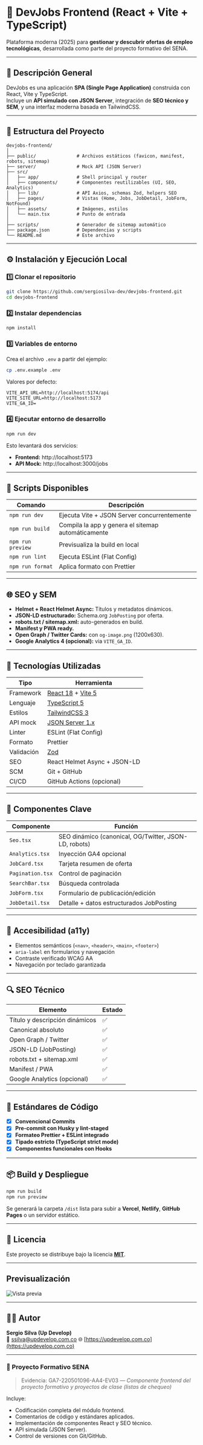 # 🚀 DevJobs Frontend (React + Vite + TypeScript)

Plataforma moderna (2025) para **gestionar y descubrir ofertas de empleo tecnológicas**, desarrollada como parte del proyecto formativo del SENA.

---

## 🧠 Descripción General

DevJobs es una aplicación **SPA (Single Page Application)** construida con React, Vite y TypeScript.  
Incluye un **API simulado con JSON Server**, integración de **SEO técnico y SEM**, y una interfaz moderna basada en TailwindCSS.

---

## 🧩 Estructura del Proyecto

```
devjobs-frontend/
│
├── public/               # Archivos estáticos (favicon, manifest, robots, sitemap)
├── server/               # Mock API (JSON Server)
├── src/
│   ├── app/              # Shell principal y router
│   ├── components/       # Componentes reutilizables (UI, SEO, Analytics)
│   ├── lib/              # API Axios, schemas Zod, helpers SEO
│   ├── pages/            # Vistas (Home, Jobs, JobDetail, JobForm, NotFound)
│   ├── assets/           # Imágenes, estilos
│   └── main.tsx          # Punto de entrada
│
├── scripts/              # Generador de sitemap automático
├── package.json          # Dependencias y scripts
└── README.md             # Este archivo
```

---

## ⚙️ Instalación y Ejecución Local

### 1️⃣ Clonar el repositorio

```bash
git clone https://github.com/sergiosilva-dev/devjobs-frontend.git
cd devjobs-frontend
```

### 2️⃣ Instalar dependencias

```bash
npm install
```

### 3️⃣ Variables de entorno

Crea el archivo `.env` a partir del ejemplo:

```bash
cp .env.example .env
```

Valores por defecto:

```
VITE_API_URL=http://localhost:5174/api
VITE_SITE_URL=http://localhost:5173
VITE_GA_ID=
```

### 4️⃣ Ejecutar entorno de desarrollo

```bash
npm run dev
```

Esto levantará dos servicios:

- **Frontend:** http://localhost:5173
- **API Mock:** http://localhost:3000/jobs

---

## 🧮 Scripts Disponibles

| Comando           | Descripción                                        |
| ----------------- | -------------------------------------------------- |
| `npm run dev`     | Ejecuta Vite + JSON Server concurrentemente        |
| `npm run build`   | Compila la app y genera el sitemap automáticamente |
| `npm run preview` | Previsualiza la build en local                     |
| `npm run lint`    | Ejecuta ESLint (Flat Config)                       |
| `npm run format`  | Aplica formato con Prettier                        |

---

## 🌐 SEO y SEM

- **Helmet + React Helmet Async:** Títulos y metadatos dinámicos.
- **JSON-LD estructurado:** Schema.org `JobPosting` por oferta.
- **robots.txt / sitemap.xml:** auto-generados en build.
- **Manifest y PWA ready.**
- **Open Graph / Twitter Cards:** con `og-image.png` (1200x630).
- **Google Analytics 4 (opcional):** via `VITE_GA_ID`.

---

## 🧰 Tecnologías Utilizadas

| Tipo       | Herramienta                                                    |
| ---------- | -------------------------------------------------------------- |
| Framework  | [React 18](https://react.dev/) + [Vite 5](https://vitejs.dev/) |
| Lenguaje   | [TypeScript 5](https://www.typescriptlang.org/)                |
| Estilos    | [TailwindCSS 3](https://tailwindcss.com/)                      |
| API mock   | [JSON Server 1.x](https://github.com/typicode/json-server)     |
| Linter     | ESLint (Flat Config)                                           |
| Formato    | Prettier                                                       |
| Validación | [Zod](https://zod.dev/)                                        |
| SEO        | React Helmet Async + JSON-LD                                   |
| SCM        | Git + GitHub                                                   |
| CI/CD      | GitHub Actions (opcional)                                      |

---

## 🧱 Componentes Clave

| Componente       | Función                                               |
| ---------------- | ----------------------------------------------------- |
| `Seo.tsx`        | SEO dinámico (canonical, OG/Twitter, JSON-LD, robots) |
| `Analytics.tsx`  | Inyección GA4 opcional                                |
| `JobCard.tsx`    | Tarjeta resumen de oferta                             |
| `Pagination.tsx` | Control de paginación                                 |
| `SearchBar.tsx`  | Búsqueda controlada                                   |
| `JobForm.tsx`    | Formulario de publicación/edición                     |
| `JobDetail.tsx`  | Detalle + datos estructurados JobPosting              |

---

## 🧠 Accesibilidad (a11y)

- Elementos semánticos (`<nav>`, `<header>`, `<main>`, `<footer>`)
- `aria-label` en formularios y navegación
- Contraste verificado WCAG AA
- Navegación por teclado garantizada

---

## 🔍 SEO Técnico

| Elemento                       | Estado |
| ------------------------------ | ------ |
| Título y descripción dinámicos | ✅     |
| Canonical absoluto             | ✅     |
| Open Graph / Twitter           | ✅     |
| JSON-LD (JobPosting)           | ✅     |
| robots.txt + sitemap.xml       | ✅     |
| Manifest / PWA                 | ✅     |
| Google Analytics (opcional)    | ✅     |

---

## 🧾 Estándares de Código

- [x] **Convencional Commits**
- [x] **Pre-commit con Husky y lint-staged**
- [x] **Formateo Prettier + ESLint integrado**
- [x] **Tipado estricto (TypeScript strict mode)**
- [x] **Componentes funcionales con Hooks**

---

## 📦 Build y Despliegue

```bash
npm run build
npm run preview
```

Se generará la carpeta `/dist` lista para subir a **Vercel**, **Netlify**, **GitHub Pages** o un servidor estático.

---

## 🧩 Licencia

Este proyecto se distribuye bajo la licencia [**MIT**](LICENSE).

---

## Previsualización

![Vista previa](public/og-image.png)

---

## 👨‍💻 Autor

**Sergio Silva (Up Develop)**  
📧 ssilva@updevelop.com.co
🌐 [https://updevelop.com.co](https://updevelop.com.co)

---

### 🏁 Proyecto Formativo SENA

> Evidencia: GA7-220501096-AA4-EV03 — _Componente frontend del proyecto formativo y proyectos de clase (listas de chequeo)_

Incluye:

- Codificación completa del módulo frontend.
- Comentarios de código y estándares aplicados.
- Implementación de componentes React y SEO técnico.
- API simulada (JSON Server).
- Control de versiones con Git/GitHub.
